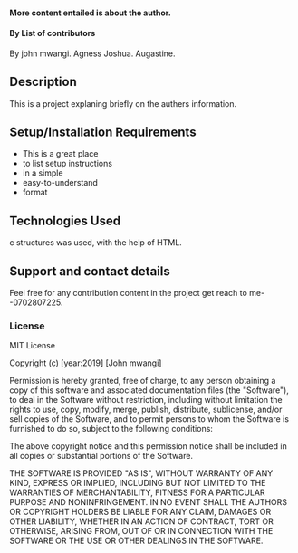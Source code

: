 #### More content entailed is about the author.
#### By **List of contributors**
By john mwangi.
Agness
Joshua.
Augastine.
## Description
This is a project explaning briefly on the authers information.
## Setup/Installation Requirements
* This is a great place
* to list setup instructions
* in a simple
* easy-to-understand
* format
## Technologies Used
c structures was used, with the help of HTML.
## Support and contact details
Feel free for any contribution content in the project get reach to me--0702807225.
### License

 MIT License

Copyright (c) [year:2019] [John mwangi]

Permission is hereby granted, free of charge, to any person obtaining a copy
of this software and associated documentation files (the "Software"), to deal
in the Software without restriction, including without limitation the rights
to use, copy, modify, merge, publish, distribute, sublicense, and/or sell
copies of the Software, and to permit persons to whom the Software is
furnished to do so, subject to the following conditions:

The above copyright notice and this permission notice shall be included in all
copies or substantial portions of the Software.

THE SOFTWARE IS PROVIDED "AS IS", WITHOUT WARRANTY OF ANY KIND, EXPRESS OR
IMPLIED, INCLUDING BUT NOT LIMITED TO THE WARRANTIES OF MERCHANTABILITY,
FITNESS FOR A PARTICULAR PURPOSE AND NONINFRINGEMENT. IN NO EVENT SHALL THE
AUTHORS OR COPYRIGHT HOLDERS BE LIABLE FOR ANY CLAIM, DAMAGES OR OTHER
LIABILITY, WHETHER IN AN ACTION OF CONTRACT, TORT OR OTHERWISE, ARISING FROM,
OUT OF OR IN CONNECTION WITH THE SOFTWARE OR THE USE OR OTHER DEALINGS IN THE
SOFTWARE.
